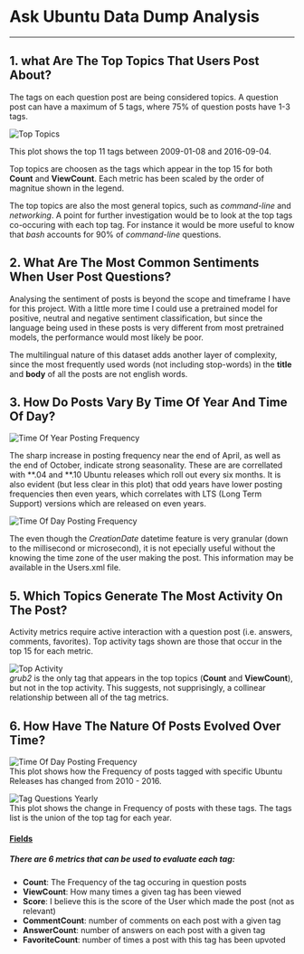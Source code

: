 # Ask Ubuntu Data Dump Analysis
---------------------------------

## 1. what Are The Top Topics That Users Post About?
The tags on each question post are being considered topics.
A question post can have a maximum of 5 tags, where 75% of question posts have 1-3 tags.

![Top Topics](bt-takehome/plots/top_topics.png?raw=true "Top Topics")

This plot shows the top 11 tags between 2009-01-08 and 2016-09-04.

Top topics are choosen as the tags which appear in the top 15 for both **Count** and **ViewCount**.
Each metric has been scaled by the order of magnitue shown in the legend.

The top topics are also the most general topics, such as *command-line* and *networking*. A point for further investigation would be to look at the top tags co-occuring with each top tag. For instance it would be more useful to know that *bash* accounts for 90% of *command-line* questions.

## 2. What Are The Most Common Sentiments When User Post Questions?

Analysing the sentiment of posts is beyond the scope and timeframe I have for this project. With a little more time I could use a pretrained model for positive, neutral and negative sentiment classification, but since the language being used in these posts is very different from most pretrained models, the performance would most likely be poor.

The multilingual nature of this dataset adds another layer of complexity, since the most frequently used words (not including stop-words) in the **title** and **body** of all the posts are not english words.

## 3. How Do Posts Vary By Time Of Year And Time Of Day?
![Time Of Year Posting Frequency](bt-takehome/plots/timeofyear_frequency.png)  

The sharp increase in posting frequency near the end of April, as well as the end of October, indicate strong seasonality. These are are correllated with \*\*.04 and \*\*.10 Ubuntu releases which roll out every six months. It is also evident (but less clear in this plot) that odd years have lower posting frequencies then even years, which correlates with LTS (Long Term Support) versions which are released on even years.

![Time Of Day Posting Frequency](bt-takehome/plots/timeofday_frequency.png)  

The even though the *CreationDate* datetime feature is very granular (down to the millisecond or microsecond), it is not epecially useful without the knowing the time zone of the user making the post. This information may be available in the Users.xml file.

## 5. Which Topics Generate The Most Activity On The Post?

Activity metrics require active interaction with a question post (i.e. answers, comments, favorites). 
Top activity tags shown are those that occur in the top 15 for each metric.

![Top Activity](bt-takehome/plots/top_activity.png)  
*grub2* is the only tag that appears in the top topics (**Count** and **ViewCount**), but not in the top activity. This suggests, not supprisingly, a collinear relationship between all of the tag metrics.

## 6. How Have The Nature Of Posts Evolved Over Time?

![Time Of Day Posting Frequency](bt-takehome/plots/os_questions_yearly.png)  
This plot shows how the Frequency of posts tagged with specific Ubuntu Releases has changed from 2010 - 2016. 

![Tag Questions Yearly](bt-takehome/plots/tag_questions_yearly.png)  
This plot shows the change in Frequency of posts with these tags. The tags list is the union of the top tag for each year.

#### [Fields](bt-takehome/master/data/fields.md)
##### There are 6 metrics that can be used to evaluate each tag: 
* **Count**: The Frequency of the tag occuring in question posts
* **ViewCount**: How many times a given tag has been viewed
* **Score**: I believe this is the score of the User which made the post (not as relevant)
* **CommentCount**: number of comments on each post with a given tag
* **AnswerCount**: number of answers on each post with a given tag
* **FavoriteCount**: number of times a post with this tag has been upvoted